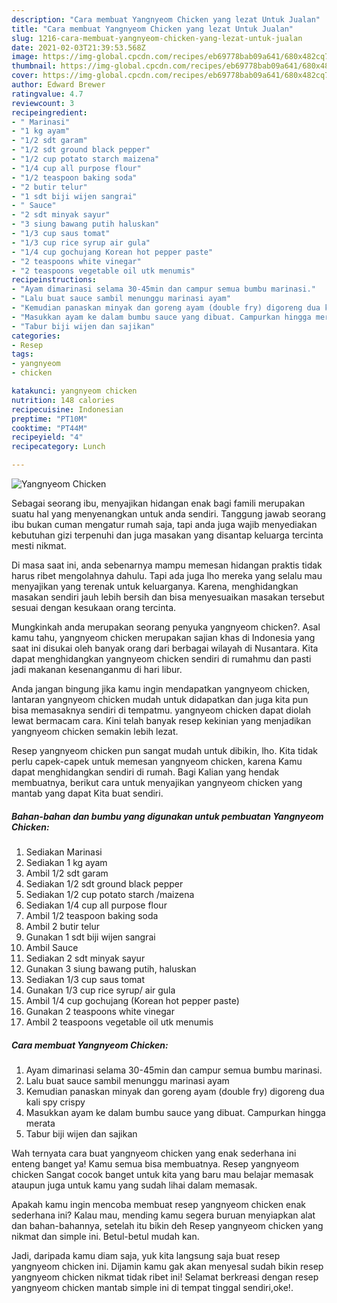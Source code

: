 ```yaml
---
description: "Cara membuat Yangnyeom Chicken yang lezat Untuk Jualan"
title: "Cara membuat Yangnyeom Chicken yang lezat Untuk Jualan"
slug: 1216-cara-membuat-yangnyeom-chicken-yang-lezat-untuk-jualan
date: 2021-02-03T21:39:53.568Z
image: https://img-global.cpcdn.com/recipes/eb69778bab09a641/680x482cq70/yangnyeom-chicken-foto-resep-utama.jpg
thumbnail: https://img-global.cpcdn.com/recipes/eb69778bab09a641/680x482cq70/yangnyeom-chicken-foto-resep-utama.jpg
cover: https://img-global.cpcdn.com/recipes/eb69778bab09a641/680x482cq70/yangnyeom-chicken-foto-resep-utama.jpg
author: Edward Brewer
ratingvalue: 4.7
reviewcount: 3
recipeingredient:
- " Marinasi"
- "1 kg ayam"
- "1/2 sdt garam"
- "1/2 sdt ground black pepper"
- "1/2 cup potato starch maizena"
- "1/4 cup all purpose flour"
- "1/2 teaspoon baking soda"
- "2 butir telur"
- "1 sdt biji wijen sangrai"
- " Sauce"
- "2 sdt minyak sayur"
- "3 siung bawang putih haluskan"
- "1/3 cup saus tomat"
- "1/3 cup rice syrup air gula"
- "1/4 cup gochujang Korean hot pepper paste"
- "2 teaspoons white vinegar"
- "2 teaspoons vegetable oil utk menumis"
recipeinstructions:
- "Ayam dimarinasi selama 30-45min dan campur semua bumbu marinasi."
- "Lalu buat sauce sambil menunggu marinasi ayam"
- "Kemudian panaskan minyak dan goreng ayam (double fry) digoreng dua kali spy crispy"
- "Masukkan ayam ke dalam bumbu sauce yang dibuat. Campurkan hingga merata"
- "Tabur biji wijen dan sajikan"
categories:
- Resep
tags:
- yangnyeom
- chicken

katakunci: yangnyeom chicken 
nutrition: 148 calories
recipecuisine: Indonesian
preptime: "PT10M"
cooktime: "PT44M"
recipeyield: "4"
recipecategory: Lunch

---
```



![Yangnyeom Chicken](https://img-global.cpcdn.com/recipes/eb69778bab09a641/680x482cq70/yangnyeom-chicken-foto-resep-utama.jpg)

Sebagai seorang ibu, menyajikan hidangan enak bagi famili merupakan suatu hal yang menyenangkan untuk anda sendiri. Tanggung jawab seorang ibu bukan cuman mengatur rumah saja, tapi anda juga wajib menyediakan kebutuhan gizi terpenuhi dan juga masakan yang disantap keluarga tercinta mesti nikmat.

Di masa  saat ini, anda sebenarnya mampu memesan hidangan praktis tidak harus ribet mengolahnya dahulu. Tapi ada juga lho mereka yang selalu mau menyajikan yang terenak untuk keluarganya. Karena, menghidangkan masakan sendiri jauh lebih bersih dan bisa menyesuaikan masakan tersebut sesuai dengan kesukaan orang tercinta. 



Mungkinkah anda merupakan seorang penyuka yangnyeom chicken?. Asal kamu tahu, yangnyeom chicken merupakan sajian khas di Indonesia yang saat ini disukai oleh banyak orang dari berbagai wilayah di Nusantara. Kita dapat menghidangkan yangnyeom chicken sendiri di rumahmu dan pasti jadi makanan kesenanganmu di hari libur.

Anda jangan bingung jika kamu ingin mendapatkan yangnyeom chicken, lantaran yangnyeom chicken mudah untuk didapatkan dan juga kita pun bisa memasaknya sendiri di tempatmu. yangnyeom chicken dapat diolah lewat bermacam cara. Kini telah banyak resep kekinian yang menjadikan yangnyeom chicken semakin lebih lezat.

Resep yangnyeom chicken pun sangat mudah untuk dibikin, lho. Kita tidak perlu capek-capek untuk memesan yangnyeom chicken, karena Kamu dapat menghidangkan sendiri di rumah. Bagi Kalian yang hendak membuatnya, berikut cara untuk menyajikan yangnyeom chicken yang mantab yang dapat Kita buat sendiri.

<!--inarticleads1-->

##### Bahan-bahan dan bumbu yang digunakan untuk pembuatan Yangnyeom Chicken:

1. Sediakan  Marinasi
1. Sediakan 1 kg ayam
1. Ambil 1/2 sdt garam
1. Sediakan 1/2 sdt ground black pepper
1. Sediakan 1/2 cup potato starch /maizena
1. Sediakan 1/4 cup all purpose flour
1. Ambil 1/2 teaspoon baking soda
1. Ambil 2 butir telur
1. Gunakan 1 sdt biji wijen sangrai
1. Ambil  Sauce
1. Sediakan 2 sdt minyak sayur
1. Gunakan 3 siung bawang putih, haluskan
1. Sediakan 1/3 cup saus tomat
1. Gunakan 1/3 cup rice syrup/ air gula
1. Ambil 1/4 cup gochujang (Korean hot pepper paste)
1. Gunakan 2 teaspoons white vinegar
1. Ambil 2 teaspoons vegetable oil utk menumis




<!--inarticleads2-->

##### Cara membuat Yangnyeom Chicken:

1. Ayam dimarinasi selama 30-45min dan campur semua bumbu marinasi.
1. Lalu buat sauce sambil menunggu marinasi ayam
1. Kemudian panaskan minyak dan goreng ayam (double fry) digoreng dua kali spy crispy
1. Masukkan ayam ke dalam bumbu sauce yang dibuat. Campurkan hingga merata
1. Tabur biji wijen dan sajikan




Wah ternyata cara buat yangnyeom chicken yang enak sederhana ini enteng banget ya! Kamu semua bisa membuatnya. Resep yangnyeom chicken Sangat cocok banget untuk kita yang baru mau belajar memasak ataupun juga untuk kamu yang sudah lihai dalam memasak.

Apakah kamu ingin mencoba membuat resep yangnyeom chicken enak sederhana ini? Kalau mau, mending kamu segera buruan menyiapkan alat dan bahan-bahannya, setelah itu bikin deh Resep yangnyeom chicken yang nikmat dan simple ini. Betul-betul mudah kan. 

Jadi, daripada kamu diam saja, yuk kita langsung saja buat resep yangnyeom chicken ini. Dijamin kamu gak akan menyesal sudah bikin resep yangnyeom chicken nikmat tidak ribet ini! Selamat berkreasi dengan resep yangnyeom chicken mantab simple ini di tempat tinggal sendiri,oke!.

